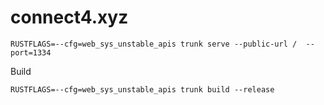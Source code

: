# connect4.xyz

```
RUSTFLAGS=--cfg=web_sys_unstable_apis trunk serve --public-url /  --port=1334
```

Build
```
RUSTFLAGS=--cfg=web_sys_unstable_apis trunk build --release
```

